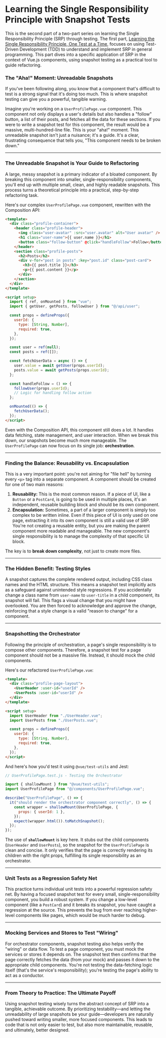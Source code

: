 # Learning the Single Responsibility Principle with Snapshot Tests

This is the second part of a two-part series on learning the Single Responsibility Principle (SRP) through testing. The first part, [Learning the Single Responsibility Principle, One Test at a Time](tdd-to-srp.md), focuses on using Test-Driven Development (TDD) to understand and implement SRP in general programming. This part dives into a specific application of SRP in the context of Vue.js components, using snapshot testing as a practical tool to guide refactoring.

### The "Aha\!" Moment: Unreadable Snapshots

If you've been following along, you know that a component that's difficult to test is a strong signal that it's doing too much. This is where snapshot testing can give you a powerful, tangible warning.

Imagine you're working on a `UserProfilePage.vue` component. This component not only displays a user's details but also handles a "follow" button, a list of their posts, and fetches all the data for these sections. If you were to write a snapshot test for this component, the result would be a massive, multi-hundred-line file. This is your "aha\!" moment. This unreadable snapshot isn't just a nuisance; it's a guide. It's a clear, frustrating consequence that tells you, "This component needs to be broken down."

---

### The Unreadable Snapshot is Your Guide to Refactoring

A large, messy snapshot is a primary indicator of a bloated component. By breaking this component into smaller, single-responsibility components, you'll end up with multiple small, clean, and highly readable snapshots. This process turns a theoretical principle into a practical, step-by-step refactoring task.

Here's our complex `UserProfilePage.vue` component, rewritten with the Composition API:

```html
<template>
  <div class="profile-container">
    <header class="profile-header">
      <img class="user-avatar" :src="user.avatar" alt="User avatar" />
      <h1 class="user-name">{{ user.name }}</h1>
      <button class="follow-button" @click="handleFollow">Follow</button>
    </header>
    <section class="profile-posts">
      <h2>Posts</h2>
      <div v-for="post in posts" :key="post.id" class="post-card">
        <h3>{{ post.title }}</h3>
        <p>{{ post.content }}</p>
      </div>
    </section>
  </div>
</template>

<script setup>
  import { ref, onMounted } from "vue";
  import { getUser, getPosts, followUser } from "@/api/user";

  const props = defineProps({
    userId: {
      type: [String, Number],
      required: true,
    },
  });

  const user = ref(null);
  const posts = ref([]);

  const fetchUserData = async () => {
    user.value = await getUser(props.userId);
    posts.value = await getPosts(props.userId);
  };

  const handleFollow = () => {
    followUser(props.userId);
    // Logic for handling follow action
  };

  onMounted(() => {
    fetchUserData();
  });
</script>
```

Even with the Composition API, this component still does a lot. It handles data fetching, state management, and user interaction. When we break this down, our snapshots become much more manageable. The `UserProfilePage` can now focus on its single job: **orchestration**.

---

### Finding the Balance: Reusability vs. Encapsulation

This is a very important point: you're not aiming for "file hell" by turning every `<p>` tag into a separate component. A component should be created for one of two main reasons:

1.  **Reusability:** This is the most common reason. If a piece of UI, like a `Button` or a `PostCard`, is going to be used in multiple places, it's an independent, reusable building block and should be its own component.
2.  **Encapsulation:** Sometimes, a part of a larger component is simply too complex to be written inline. Even if this piece of UI is only used on one page, extracting it into its own component is still a valid use of SRP. You're not creating a reusable entity, but you are making the parent component more readable and manageable. The new component's single responsibility is to manage the complexity of that specific UI block.

The key is to **break down complexity**, not just to create more files.

---

### The Hidden Benefit: Testing Styles

A snapshot captures the complete rendered output, including CSS class names and the HTML structure. This means a snapshot test implicitly acts as a safeguard against unintended style regressions. If you accidentally change a class name from `user-name` to `user-title` in a child component, its snapshot will fail. This flags a visual change that you might have overlooked. You are then forced to acknowledge and approve the change, reinforcing that a style change is a valid "reason to change" for a component.

---

### Snapshotting the Orchestrator

Following the principle of orchestration, a page's single responsibility is to compose other components. Therefore, a snapshot test for a page component should not be a massive file. Instead, it should mock the child components.

Here's our refactored `UserProfilePage.vue`:

```html
<template>
  <div class="profile-page-layout">
    <UserHeader :user-id="userId" />
    <UserPosts :user-id="userId" />
  </div>
</template>

<script setup>
  import UserHeader from "./UserHeader.vue";
  import UserPosts from "./UserPosts.vue";

  const props = defineProps({
    userId: {
      type: [String, Number],
      required: true,
    },
  });
</script>
```

And here's how you'd test it using `@vue/test-utils` and Jest:

```javascript
// UserProfilePage.test.js - Testing the Orchestrator

import { shallowMount } from "@vue/test-utils";
import UserProfilePage from "@/components/UserProfilePage.vue";

describe("UserProfilePage", () => {
  it("should render the orchestrator component correctly", () => {
    const wrapper = shallowMount(UserProfilePage, {
      props: { userId: 1 },
    });
    expect(wrapper.html()).toMatchSnapshot();
  });
});
```

The use of **`shallowMount`** is key here. It stubs out the child components (`UserHeader` and `UserPosts`), so the snapshot for the `UserProfilePage` is clean and concise. It only verifies that the page is correctly rendering its children with the right props, fulfilling its single responsibility as an orchestrator.

---

### Unit Tests as a Regression Safety Net

This practice turns individual unit tests into a powerful regression safety net. By having a focused snapshot test for every small, single-responsibility component, you build a robust system. If you change a low-level component (like a `PostCard`) and it breaks its snapshot, you have caught a regression at the source. This prevents the bug from ever reaching higher-level components like pages, which would be much harder to debug.

---

### Mocking Services and Stores to Test "Wiring"

For orchestrator components, snapshot testing also helps verify the "wiring" or data flow. To test a page component, you must mock the services or stores it depends on. The snapshot test then confirms that the page correctly fetches the data (from your mock) and passes it down to the appropriate child components. You're not testing the data-fetching logic itself (that's the service's responsibility); you're testing the page's ability to act as a conductor.

---

### From Theory to Practice: The Ultimate Payoff

Using snapshot testing wisely turns the abstract concept of SRP into a tangible, achievable outcome. By prioritizing testability—and letting the unreadability of large snapshots be your guide—developers are naturally pushed toward writing smaller, more focused components. This leads to code that is not only easier to test, but also more maintainable, reusable, and ultimately, better designed.
